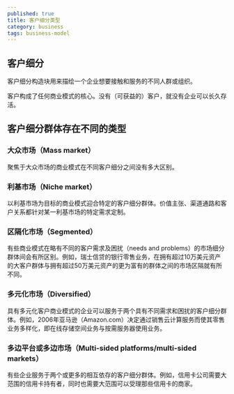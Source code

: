 ```yaml
---
published: true
title: 客户细分类型
category: business
tags: business-model
---
```

## 客户细分

客户细分构造块用来描绘一个企业想要接触和服务的不同人群或组织。

客户构成了任何商业模式的核心。没有（可获益的）客户，就没有企业可以长久存活。

## 客户细分群体存在不同的类型

### 大众市场（Mass market）

聚焦于大众市场的商业模式在不同客户细分之间没有多大区别。

### 利基市场（Niche market）

以利基市场为目标的商业模式迎合特定的客户细分群体。价值主张、渠道通路和客户关系都针对某一利基市场的特定需求定制。

### 区隔化市场（Segmented）

有些商业模式在略有不同的客户需求及困扰（needs and problems）的市场细分群体间会有所区别。例如，瑞士信贷的银行零售业务，在拥有超过10万美元资产的大客户群体与拥有超过50万美元资产的更为富有的群体之间的市场区隔就有所不同。

### 多元化市场（Diversified）

具有多元化客户商业模式的企业可以服务于两个具有不同需求和困扰的客户细分群体。例如，2006年亚马逊（Amazon.com）决定通过销售云计算服务而使其零售业务多样化，即在线存储空间业务与按需服务器使用业务。

### 多边平台或多边市场（Multi-sided platforms/multi-sided markets）

有些企业服务于两个或更多的相互依存的客户细分群体。例如，信用卡公司需要大范围的信用卡持有者，同时也需要大范围可以受理那些信用卡的商家。
